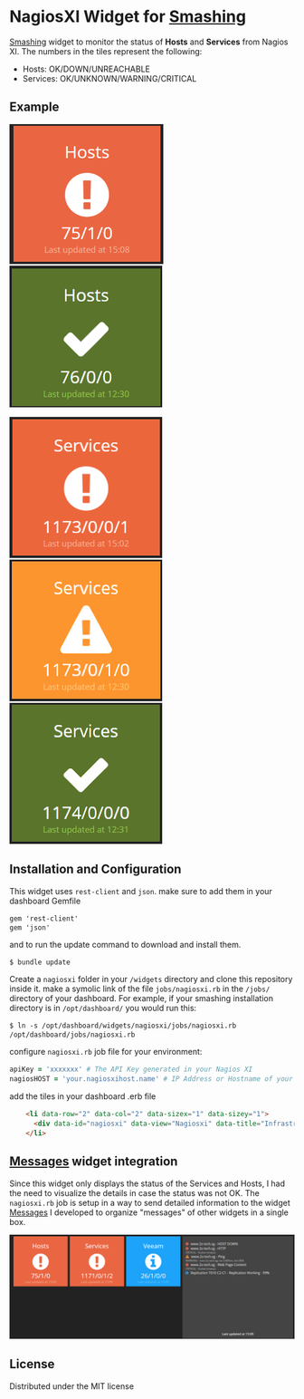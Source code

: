 # NagiosXI Widget for [Smashing](https://smashing.github.io)

[Smashing](https://smashing.github.io) widget to monitor the status of **Hosts** and **Services** from Nagios XI.
The numbers in the tiles represent the following:

* Hosts: OK/DOWN/UNREACHABLE
* Services: OK/UNKNOWN/WARNING/CRITICAL

## Example

![hosts](https://raw.githubusercontent.com/lucapxl/smashing_widget_nagiosxi/master/images/hosts-critical.png)
![hosts2](https://raw.githubusercontent.com/lucapxl/smashing_widget_nagiosxi/master/images/hosts-ok.png)

![services](https://raw.githubusercontent.com/lucapxl/smashing_widget_nagiosxi/master/images/services-critical.png)
![services2](https://raw.githubusercontent.com/lucapxl/smashing_widget_nagiosxi/master/images/services-warning.png)
![services3](https://raw.githubusercontent.com/lucapxl/smashing_widget_nagiosxi/master/images/services-ok.png)

## Installation and Configuration
This widget uses `rest-client` and `json`. make sure to add them in your dashboard Gemfile
```Gemfile
gem 'rest-client'
gem 'json'
```

and to run the update command to download and install them.

```bash
$ bundle update
```

Create a ```nagiosxi``` folder in your ```/widgets``` directory and clone this repository inside it. make a symolic link of the file ```jobs/nagiosxi.rb``` in the ```/jobs/``` directory of your dashboard. For example, if your smashing installation directory is in ```/opt/dashboard/``` you would run this:
```Shell
$ ln -s /opt/dashboard/widgets/nagiosxi/jobs/nagiosxi.rb /opt/dashboard/jobs/nagiosxi.rb
```

configure `nagiosxi.rb` job file for your environment:

```ruby
apiKey = 'xxxxxxx' # The API Key generated in your Nagios XI
nagiosHOST = 'your.nagiosxihost.name' # IP Address or Hostname of your Nagios XI server
```

add the tiles in your dashboard .erb file

```html
    <li data-row="2" data-col="2" data-sizex="1" data-sizey="1">
      <div data-id="nagiosxi" data-view="Nagiosxi" data-title="Infrastructure"></div>
    </li>
```

## [Messages](https://github.com/lucapxl/smashing_widget_messages) widget integration

Since this widget only displays the status of the Services and Hosts, I had the need to visualize the details in case the status was not OK. The `nagiosxi.rb` job is setup in a way to send detailed information to the widget [Messages](https://github.com/lucapxl/smashing_widget_messages) I developed to organize "messages" of other widgets in a single box.

![example1](https://raw.githubusercontent.com/lucapxl/smashing_widget_messages/master/images/messages-1.png)

## License

Distributed under the MIT license
